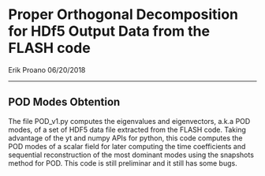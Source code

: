 # Proper Orthogonal Decomposition for HDf5 Output Data from the FLASH code
Erik Proano 06/20/2018
___
## POD Modes Obtention
The file POD_v1.py computes the eigenvalues and eigenvectors, a.k.a POD modes, of
a set of HDF5 data file extracted from the FLASH code.
Taking advantage of the yt and numpy APIs for python, this code computes the POD modes
of a scalar field for later computing the time coefficients and sequential reconstruction
of the most dominant modes using the snapshots method for POD.
This code is still preliminar and it still has some bugs.

